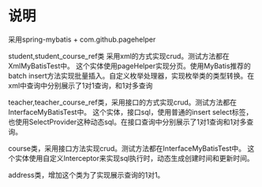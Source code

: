 # 说明
采用spring-mybatis + com.github.pagehelper

student,student_course_ref类 采用xml的方式实现crud。测试方法都在XmlMyBatisTest中。
这个实体使用pageHelper实现分页。使用MyBatis推荐的batch insert方法实现批量插入。自定义枚举处理器，实现枚举类的类型转换。在xml中查询中分别展示了1对1查询，和1对多查询

teacher,teacher_course_ref类，采用接口的方式实现crud。测试方法都在InterfaceMyBatisTest中。
这个实体，接口sql，使用普通的insert select标签，也使用SelectProvider这种动态sql。在接口查询中分别展示了1对1查询和1对多查询。

course类，采用接口方法实现crud。测试方法都在InterfaceMyBatisTest中。
这个实体使用自定义Interceptor来实现sql执行时，动态生成创建时间和更新时间。

address类，增加这个类为了实现展示查询的1对1。


